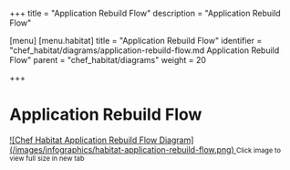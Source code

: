 +++
title = "Application Rebuild Flow"
description = "Application Rebuild Flow"

[menu]
  [menu.habitat]
    title = "Application Rebuild Flow"
    identifier = "chef_habitat/diagrams/application-rebuild-flow.md Application Rebuild Flow"
    parent = "chef_habitat/diagrams"
    weight = 20
    
+++
# Application Rebuild Flow
<a target="_blank" href="/images/infographics/habitat-application-rebuild-flow.png">
![Chef Habitat Application Rebuild Flow Diagram](/images/infographics/habitat-application-rebuild-flow.png)
</a>
<small>Click image to view full size in new tab</small>
